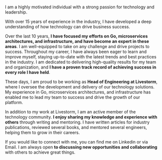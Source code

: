 <br>
I am a highly motivated individual with a strong passion for technology and leadership.

With over 15 years of experience in the industry, I have developed a deep understanding of how technology can drive business success.

Over the last 10 years, **I have focused my efforts on Go, microservices architectures, and infrastructure, and have become an expert in these areas**. I am well-equipped to take on any challenge and drive projects to success. Throughout my career, I have always been eager to learn and improve myself, staying up-to-date with the latest trends and best practices in the industry. I am dedicated to delivering high-quality results for my team and organization, and **I have a proven track record of achieving success in every role I have held**.

These days, I am proud to be working as **Head of Engineering at Livestorm**, where I oversee the development and delivery of our technology solutions. My experience in Go, microservices architectures, and infrastructure has enabled me to lead my team to success and drive the growth of our platform.

In addition to my work at Livestorm, I am an active member of the technology community. **I enjoy sharing my knowledge and experience with others** through writing and mentoring. I have written articles for industry publications, reviewed several books, and mentored several engineers, helping them to grow in their careers.

If you would like to connect with me, you can find me on Linkedin or via Email. I am always open **to discussing new opportunities and collaborating** with others to achieve great things.
